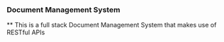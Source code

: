 ### Document Management System
** This is a full stack Document Management System that makes use of RESTful APIs